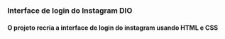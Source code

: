 ### Interface de login do Instagram DIO

#### O projeto recria a interface de login do instagram usando HTML e CSS







